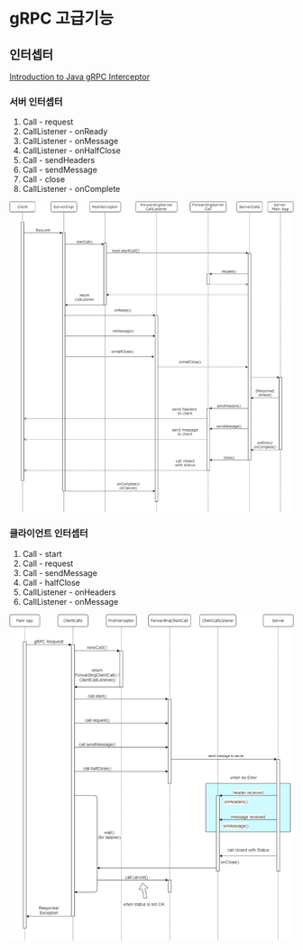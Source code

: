 
# gRPC 고급기능

## 인터셉터

[Introduction to Java gRPC Interceptor](https://engineering.kabu.com/entry/2021/03/31/162401)

### 서버 인터셉터

1. Call - request
2. CallListener - onReady
3. CallListener - onMessage
4. CallListener - onHalfClose
5. Call - sendHeaders
6. Call - sendMessage
7. Call - close
8. CallListener - onComplete

![Interceptor flow on Server](./img/interceptor_flow_server.png)

### 클라이언트 인터셉터

1. Call - start
2. Call - request
3. Call - sendMessage
4. Call - halfClose
5. CallListener - onHeaders
6. CallListener - onMessage

![Interceptor flow on Client](./img/interceptor_flow_client.png)

